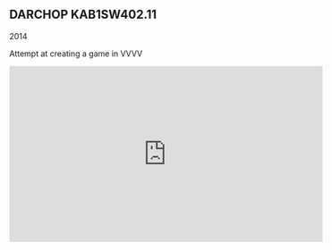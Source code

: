 ## DARCHOP KAB1SW402.11
2014

Attempt at creating a game in VVVV

<iframe full="true" width="560" height="315" src="https://www.youtube-nocookie.com/embed/5UZjC4ZnExk" frameborder="0" allow="accelerometer; autoplay; encrypted-media; gyroscope; picture-in-picture" allowfullscreen></iframe>
